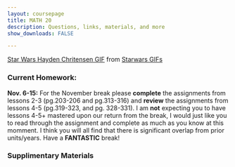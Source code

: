 ```yaml
---
layout: coursepage
title: MATH 20
description: Questions, links, materials, and more 
show_downloads: FALSE

---
```



<div class="tenor-gif-embed" data-postid="4813311" data-share-method="host" data-width="100%" data-aspect-ratio="2.360189573459716"><a href="https://tenor.com/view/star-wars-hayden-chritensen-anakin-skywalker-power-gif-4813311">Star Wars Hayden Chritensen GIF</a> from <a href="https://tenor.com/search/starwars-gifs">Starwars GIFs</a></div><script type="text/javascript" async src="https://tenor.com/embed.js"></script>

### Current Homework:
**Nov. 6-15:** For the November break please **complete** the assignments from lessons 2-3 (pg.203-206 and pg.313-316) and **review** the assignments from lessons 4-5 (pg.319-323, and pg. 328-331). I am **not** expecting you to have lessons 4-5+ mastered upon our return from the break, I would just like you to read through the assignment and complete as much as you know at this momment. I think you will all find that there is significant overlap from prior units/years. Have a **FANTASTIC** break!  

### Supplimentary Materials

